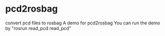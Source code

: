 # pcd2rosbag
convert pcd files to rosbag
A demo for pcd2rosbag
You can run the demo by "rosrun read_pcd read_pcd"
